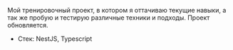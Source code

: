 Мой тренировочный проект, в котором я оттачиваю текущие навыки, а так же пробую и тестирую различные техники и подходы. Проект обновляется.

- Стек: NestJS, Typescript
